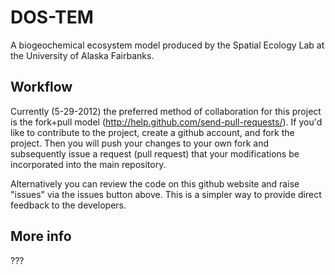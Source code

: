 DOS-TEM
===========
A biogeochemical ecosystem model produced by the Spatial Ecology Lab
at the University of Alaska Fairbanks.

Workflow
-----------
Currently (5-29-2012) the preferred method of collaboration for this project 
is the fork+pull model (http://help.github.com/send-pull-requests/).
If you'd like to contribute to the project, create a github account, and fork
the project. Then you will push your changes to your own fork and subsequently 
issue a request (pull request) that your modifications be incorporated into the
main repository.

Alternatively you can review the code on this github website and raise "issues"
via the issues button above. This is a simpler way to provide direct feedback to 
the developers.

More info
-------------
???